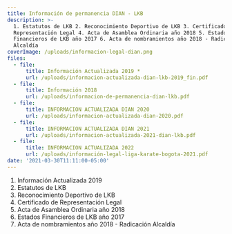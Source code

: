 ```yaml
---
title: Información de permanencia DIAN - LKB
description: >-
  1. Estatutos de LKB 2. Reconocimiento Deportivo de LKB 3. Certificado de
  Representación Legal 4. Acta de Asamblea Ordinaria año 2018 5. Estados
  Financieros de LKB año 2017 6. Acta de nombramientos año 2018 - Radicación
  Alcaldía
coverImage: /uploads/informacion-legal-dian.png
files:
  - file:
      title: Información Actualizada 2019 *
      url: /uploads/informacion-actualizada-dian-lkb-2019_fin.pdf
  - file:
      title: Información 2018
      url: /uploads/informacion-de-permanencia-dian-lkb.pdf
  - file:
      title: INFORMACION ACTUALIZADA DIAN 2020
      url: /uploads/informacion-actualizada-dian-2020.pdf
  - file:
      title: INFORMACION ACTUALIZADA DIAN 2021
      url: /uploads/informacion-actualizada-2021-dian-lkb.pdf
  - file:
      title: INFORMACION ACTUALIZADA 2022
      url: /uploads/información-legal-liga-karate-bogota-2021.pdf
date: '2021-03-30T11:11:00-05:00'
---
```

1. Información Actualizada 2019 
2. Estatutos de LKB
3. Reconocimiento Deportivo de LKB
4. Certificado de Representación Legal
5. Acta de Asamblea Ordinaria año 2018
6. Estados Financieros de LKB año 2017
7. Acta de nombramientos año 2018 - Radicación Alcaldía
